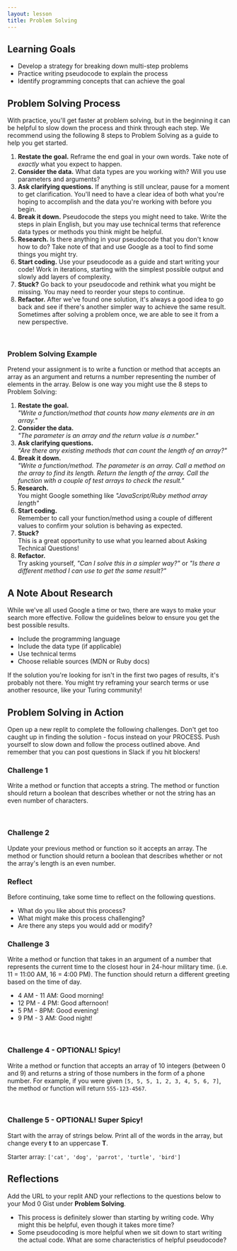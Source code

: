 ```yaml
---
layout: lesson
title: Problem Solving
---
```


## Learning Goals

- Develop a strategy for breaking down multi-step problems
- Practice writing pseudocode to explain the process
- Identify programming concepts that can achieve the goal

## Problem Solving Process
With practice, you'll get faster at problem solving, but in the beginning it can be helpful to slow down the process and think through each step. We recommend using the following 8 steps to Problem Solving as a guide to help you get started.
1. **Restate the goal.** Reframe the end goal in your own words. Take note of *exactly* what you expect to happen.
1. **Consider the data.** What data types are you working with? Will you use parameters and arguments?
1. **Ask clarifying questions.** If anything is still unclear, pause for a moment to get clarification. You'll need to have a clear idea of both what you're hoping to accomplish and the data you're working with before you begin.
1. **Break it down.** Pseudocode the steps you might need to take. Write the steps in plain English, but you may use technical terms that reference data types or methods you think might be helpful.
1. **Research.** Is there anything in your pseudocode that you don't know how to do? Take note of that and use Google as a tool to find some things you might try.
1. **Start coding.** Use your pseudocode as a guide and start writing your code! Work in iterations, starting with the simplest possible output and slowly add layers of complexity.
1. **Stuck?** Go back to your pseudocode and rethink what you might be missing. You may need to reorder your steps to continue.
1. **Refactor.** After we've found one solution, it's always a good idea to go back and see if there's another simpler way to achieve the same result. Sometimes after solving a problem once, we are able to see it from a new perspective.

<br>

<div class="s-card">
  <h3>Problem Solving Example</h3>
  <p>Pretend your assignment is to write a function or method that accepts an array as an argument and returns a number representing the number of elements in the array. Below is one way you might use the 8 steps to Problem Solving:</p>
  <ol>
    <li><b>Restate the goal.</b> 
      <br>
        <i>"Write a function/method that counts how many elements are in an array."</i>
    </li>
    <li><b>Consider the data.</b> 
      <br>
        <i>"The parameter is an array and the return value is a number."</i>
    </li>
    <li><b>Ask clarifying questions.</b> 
      <br>
        <i>"Are there any existing methods that can count the length of an array?"</i>
    </li>
    <li><b>Break it down.</b> 
      <br>
        <i>"Write a function/method. The parameter is an array. Call a method on the array to find its length. Return the length of the array. Call the function with a couple of test arrays to check the result."</i>
    </li>
    <li><b>Research.</b> 
      <br>
        You might Google something like <i>"JavaScript/Ruby method array length"</i>
    </li>
    <li><b>Start coding.</b> 
      <br>
      Remember to call your function/method using a couple of different values to confirm your solution is behaving as expected.
    </li>
    <li><b>Stuck?</b>
      <br>
        This is a great opportunity to use what you learned about Asking Technical Questions!
    </li>
    <li><b>Refactor.</b>
      <br>
      Try asking yourself, <i>"Can I solve this in a simpler way?"</i> or <i>"Is there a different method I can use to get the same result?"</i>
    </li>  
  </ol>
</div>

## A Note About Research
While we've all used Google a time or two, there are ways to make your search more effective. Follow the guidelines below to ensure you get the best possible results.
- Include the programming language
- Include the data type (if applicable)
- Use technical terms
- Choose reliable sources (MDN or Ruby docs)

If the solution you're looking for isn't in the first two pages of results, it's probably not there. You might try reframing your search terms or use another resource, like your Turing community!

## Problem Solving in Action
Open up a new replit to complete the following challenges. Don't get too caught up in finding the solution - focus instead on your PROCESS. Push yourself to slow down and follow the process outlined above. And remember that you can post questions in Slack if you hit blockers!

<div class="s-card">
  <h3>Challenge 1</h3>
  <p>Write a method or function that accepts a string. The method or function should return a boolean that describes whether or not the string has an even number of characters.</p>
</div>

<br>

<div class="s-card">
  <h3>Challenge 2</h3>
  <p>Update your previous method or function so it accepts an array. The method or function should return a boolean that describes whether or not the array's length is an even number.</p>
</div>

### Reflect
Before continuing, take some time to reflect on the following questions. 
- What do you like about this process?
- What might make this process challenging?
- Are there any steps you would add or modify?

<div class="s-card">
  <h3>Challenge 3</h3>
  <p>Write a method or function that takes in an argument of a number that represents the current time to the closest hour in 24-hour military time. (i.e. 11 = 11:00 AM, 16 = 4:00 PM). The function should return a different greeting based on the time of day.</p>
  <ul>
    <li>4 AM - 11 AM: Good morning!</li>
    <li>12 PM - 4 PM: Good afternoon!</li>
    <li>5 PM - 8PM: Good evening!</li>
    <li>9 PM - 3 AM: Good night!</li>
  </ul>
</div>

<br>

<div class="s-card">
  <h3>Challenge 4 - OPTIONAL! Spicy!</h3>
  <p>Write a method or function that accepts an array of 10 integers (between 0 and 9) and returns a string of those numbers in the form of a phone number. For example, if you were given <code>[5, 5, 5, 1, 2, 3, 4, 5, 6, 7]</code>, the method or function will return <code>555-123-4567</code>.</p>
</div>

<br>

<div class="s-card">
  <h3>Challenge 5 - OPTIONAL! Super Spicy!</h3>
  <p>Start with the array of strings below. Print all of the words in the array, but change every <strong>t</strong> to an uppercase <strong>T</strong>.</p>
  <p>Starter array: <code>['cat', 'dog', 'parrot', 'turtle', 'bird']</code></p>
</div>

## Reflections
Add the URL to your replit AND your reflections to the questions below to your Mod 0 Gist under **Problem Solving**.
- This process is definitely slower than starting by writing code. Why might this be helpful, even though it takes more time? 
- Some pseudocoding is more helpful when we sit down to start writing the actual code. What are some characteristics of helpful pseudocode?
